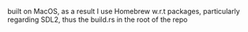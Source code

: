 built on MacOS, as a result I use Homebrew w.r.t packages, particularly regarding SDL2, thus the build.rs in the root of the repo
